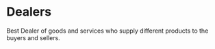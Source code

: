 # Dealers
Best Dealer of goods and services who supply  different products to the buyers and sellers.
